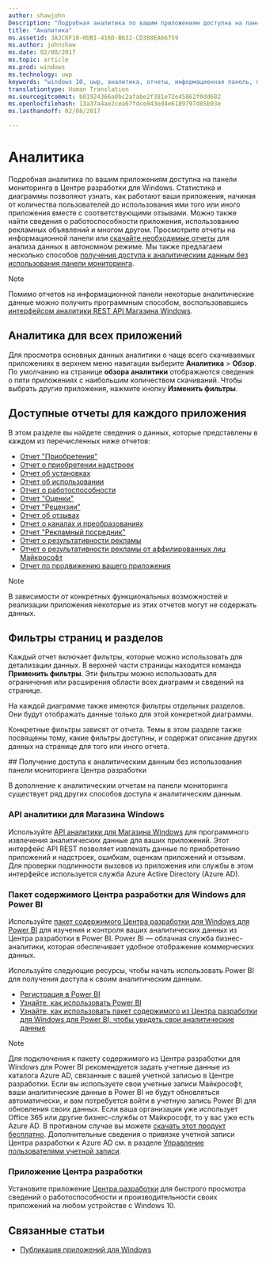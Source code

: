 ```yaml
---
author: shawjohn
Description: "Подробная аналитика по вашим приложениям доступна на панели мониторинга в Центре разработки для Windows."
title: "Аналитика"
ms.assetid: 3A3C6F10-0DB1-416D-B632-CD388EA66759
ms.author: johnshaw
ms.date: 02/08/2017
ms.topic: article
ms.prod: windows
ms.technology: uwp
keywords: "windows 10, uwp, аналитика, отчеты, информационная панель, приложения"
translationtype: Human Translation
ms.sourcegitcommit: b01924366a0bc2afabe2f381e72e45862f0dd682
ms.openlocfilehash: 13a37a4ae2cea67fdce843ed4e6189797d85b93e
ms.lasthandoff: 02/08/2017

---
```


# <a name="analytics"></a>Аналитика

Подробная аналитика по вашим приложениям доступна на панели мониторинга в Центре разработки для Windows. Статистика и диаграммы позволяют узнать, как работают ваши приложения, начиная от количества пользователей до использования ими того или иного приложения вместе с соответствующими отзывами. Можно также найти сведения о работоспособности приложения, использованию рекламных объявлений и многом другом. Просмотрите отчеты на информационной панели или [скачайте необходимые отчеты](download-analytic-reports.md) для анализа данных в автономном режиме. Мы также предлагаем несколько способов [получения доступа к аналитическим данным без использования панели мониторинга](#no-dashboard).

> [!NOTE]
> Помимо отчетов на информационной панели некоторые аналитические данные можно получить программным способом, воспользовавшись [интерфейсом аналитики REST API Магазина Windows](../monetize/access-analytics-data-using-windows-store-services.md).

## <a name="analytics-for-all-your-apps"></a>Аналитика для всех приложений

Для просмотра основных данных аналитики о чаще всего скачиваемых приложениях в верхнем меню навигации выберите **Аналитика** > **Обзор**. По умолчанию на странице **обзора аналитики** отображаются сведения о пяти приложениях с наибольшим количеством скачиваний. Чтобы выбрать другие приложения, нажмите кнопку **Изменить фильтры**.

## <a name="available-reports-for-each-app"></a>Доступные отчеты для каждого приложения

В этом разделе вы найдете сведения о данных, которые представлены в каждом из перечисленных ниже отчетов:

-   [Отчет "Приобретения"](acquisitions-report.md)
-   [Отчет о приобретении надстроек](add-on-acquisitions-report.md)
-   [Отчет об установках](installs-report.md)
-   [Отчет об использовании](usage-report.md)
-   [Отчет о работоспособности](health-report.md)
-   [Отчет "Оценки"](ratings-report.md)
-   [Отчет "Рецензии"](reviews-report.md)
-   [Отчет об отзывах](feedback-report.md)
-   [Отчет о каналах и преобразованиях](channels-and-conversions-report.md)
-   [Отчет "Рекламный посредник"](ad-mediation-report.md)
-   [Отчет о результативности рекламы](advertising-performance-report.md)
-   [Отчет о результативности рекламы от аффилированных лиц Майкрософт](affiliates-performance-report.md)
-   [Отчет по продвижению вашего приложения](promote-your-app-report.md)

> [!NOTE]
> В зависимости от конкретных функциональных возможностей и реализации приложения некоторые из этих отчетов могут не содержать данных.

## <a name="page-and-section-filters"></a>Фильтры страниц и разделов

Каждый отчет включает фильтры, которые можно использовать для детализации данных. В верхней части страницы находится команда **Применить фильтры**. Эти фильтры можно использовать для ограничения или расширения области всех диаграмм и сведений на странице.

На каждой диаграмме также имеются фильтры отдельных разделов. Они будут отображать данные только для этой конкретной диаграммы.

Конкретные фильтры зависят от отчета. Темы в этом разделе также посвящены тому, какие фильтры доступны, и содержат описание других данных на странице для того или иного отчета.

<span id="no-dashboard"/>
## <a name="access-analytics-data-without-using-the-dev-center-dashboard"></a>Получение доступа к аналитическим данным без использования панели мониторинга Центра разработки

В дополнение к аналитическим отчетам на панели мониторинга существует ряд других способов доступа к аналитическим данным.

### <a name="windows-store-analytics-api"></a>API аналитики для Магазина Windows

Используйте [API аналитики для Магазина Windows](../monetize/access-analytics-data-using-windows-store-services.md) для программного извлечения аналитических данные для ваших приложений. Этот интерфейс API REST позволяет извлекать данные по приобретению приложений и надстроек, ошибкам, оценкам приложений и отзывам. Для проверки подлинности вызовов из приложения или службы в этом интерфейсе используется служба Azure Active Directory (Azure AD).

### <a name="windows-dev-center-content-pack-for-power-bi"></a>Пакет содержимого Центра разработки для Windows для Power BI

Используйте [пакет содержимого Центра разработки для Windows для Power BI](https://powerbi.microsoft.com/documentation/powerbi-content-pack-windows-dev-center/) для изучения и контроля ваших аналитических данных из Центра разработки в Power BI. Power BI — облачная служба бизнес-аналитики, которая обеспечивает удобное отображение коммерческих данных.

Используйте следующие ресурсы, чтобы начать использовать Power BI для получения доступа к своим аналитическим данным.

* [Регистрация в Power BI](https://powerbi.microsoft.com/documentation/powerbi-service-self-service-signup-for-power-bi/)
* [Узнайте, как использовать Power BI](https://powerbi.microsoft.com/guided-learning/)
* [Узнайте, как использовать пакет содержимого из Центра разработки для Windows для Power BI, чтобы увидеть свои аналитические данные](https://powerbi.microsoft.com/documentation/powerbi-content-pack-windows-dev-center/)

> [!NOTE]
> Для подключения к пакету содержимого из Центра разработки для Windows для Power BI рекомендуется задать учетные данные из каталога Azure AD, связанные с вашей учетной записью в Центре разработки. Если вы используете свои учетные записи Майкрософт, ваши аналитические данные в Power BI не будут обновляться автоматически, и вам потребуется войти в учетную запись Power BI для обновления своих данных. Если ваша организация уже использует Office 365 или другие бизнес-службы от Майкрософт, то у вас уже есть Azure AD. В противном случае вы можете [скачать этот продукт бесплатно](http://go.microsoft.com/fwlink/p/?LinkId=703757). Дополнительные сведения о привязке учетной записи Центра разработки к Azure AD см. в разделе [Управление пользователями учетной записи](manage-account-users.md).

### <a name="dev-center-app"></a>Приложение Центра разработки

Установите приложение [Центра разработки](https://www.microsoft.com/store/apps/dev-center/9nblggh4r5ws) для быстрого просмотра сведений о работоспособности и производительности своих приложений на любом устройстве с Windows 10.

## <a name="related-topics"></a>Связанные статьи
- [Публикация приложений для Windows](index.md)

